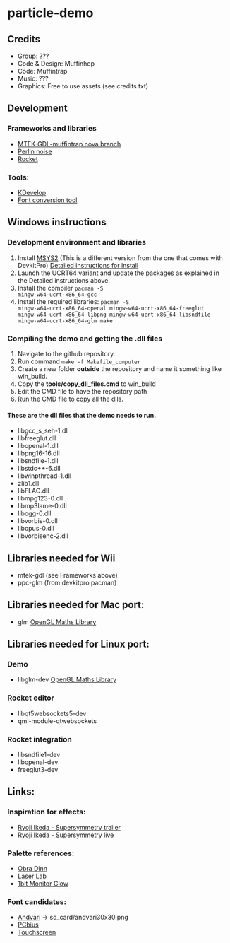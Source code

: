# particle-demo

## Credits
- Group: ???
- Code & Design: Muffinhop
- Code: Muffintrap
- Music: ???
- Graphics: Free to use assets (see credits.txt)

## Development

### Frameworks and libraries
- [MTEK-GDL-muffintrap nova branch](https://github.com/MuffinTrap/mtek-gdl/tree/nova)
- [Perlin noise](https://github.com/Reputeless/PerlinNoise/blob/master/PerlinNoise.hpp)
- [Rocket](https://github.com/rocket/rocket)

### Tools:
- [KDevelop](https://kdevelop.org/)
- [Font conversion tool](https://stmn.itch.io/font2bitmap)


## Windows instructions

### Development environment and libraries
1. Install [MSYS2](https://www.msys2.org/) (This is a different version from the one that comes with DevkitPro) [Detailed instructions for install](https://www.freecodecamp.org/news/how-to-install-c-and-cpp-compiler-on-windows/)
2. Launch the UCRT64 variant and update the packages as explained in the Detailed instructions above.
3. Install the compiler 
<code>pacman -S mingw-w64-ucrt-x86_64-gcc</code>
4. Install the required libraries:
<code>pacman -S mingw-w64-ucrt-x86_64-openal mingw-w64-ucrt-x86_64-freeglut mingw-w64-ucrt-x86_64-libpng mingw-w64-ucrt-x86_64-libsndfile mingw-w64-ucrt-x86_64-glm make</code>

### Compiling the demo and getting the .dll files
1. Navigate to the github repository.
2. Run command <code>make -f Makefile_computer</code>
3. Create a new folder __outside__ the repository and name it something like win_build.
4. Copy the **tools/copy_dll_files.cmd** to win_build
5. Edit the CMD file to have the repository path
6. Run the CMD file to copy all the dlls.

#### These are the dll files that the demo needs to run.
- libgcc_s_seh-1.dll
- libfreeglut.dll
- libopenal-1.dll
- libpng16-16.dll
- libsndfile-1.dll
- libstdc++-6.dll
- libwinpthread-1.dll
- zlib1.dll
- libFLAC.dll
- libmpg123-0.dll
- libmp3lame-0.dll
- libogg-0.dll
- libvorbis-0.dll
- libopus-0.dll
- libvorbisenc-2.dll

## Libraries needed for Wii
- mtek-gdl  (see Frameworks above)
- ppc-glm (from devkitpro pacman)

## Libraries needed for Mac port:
- glm [OpenGL Maths Library](https://formulae.brew.sh/formula/glm)

## Libraries needed for Linux port:

### Demo
- libglm-dev [OpenGL Maths Library](https://github.com/g-truc/glm)

### Rocket editor
- libqt5websockets5-dev
- qml-module-qtwebsockets

### Rocket integration 
- libsndfile1-dev
- libopenal-dev
- freeglut3-dev

## Links:

### Inspiration for effects:
- [Ryoji Ikeda - Supersymmetry trailer](https://www.youtube.com/watch?v=pni0vKgbeJE)
- [Ryoji Ikeda - Supersymmetry live ](https://www.youtube.com/watch?v=wUJB2PE1UI4)

### Palette references:
- [Obra Dinn](https://lospec.com/palette-list/obra-dinn-ibm-8503)
- [Laser Lab](https://lospec.com/palette-list/laser-lab)
- [1bit Monitor Glow](https://lospec.com/palette-list/1bit-monitor-glow)

### Font candidates:
- [Andvari](https://www.dafont.com/isl-andvari.font) -> sd_card/andvari30x30.png
- [PCbius](https://www.1001freefonts.com/pcbius.font)
- [Touchscreen](https://www.1001freefonts.com/touchscreen.font)



